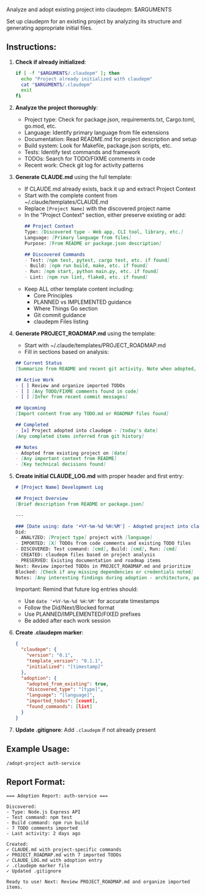 Analyze and adopt existing project into claudepm: $ARGUMENTS

Set up claudepm for an existing project by analyzing its structure and generating appropriate initial files.

## Instructions:

1. **Check if already initialized**:
   ```bash
   if [ -f "$ARGUMENTS/.claudepm" ]; then
     echo "Project already initialized with claudepm"
     cat "$ARGUMENTS/.claudepm"
     exit
   fi
   ```

2. **Analyze the project thoroughly**:
   - Project type: Check for package.json, requirements.txt, Cargo.toml, go.mod, etc.
   - Language: Identify primary language from file extensions
   - Documentation: Read README.md for project description and setup
   - Build system: Look for Makefile, package.json scripts, etc.
   - Tests: Identify test commands and framework
   - TODOs: Search for TODO/FIXME comments in code
   - Recent work: Check git log for activity patterns

3. **Generate CLAUDE.md** using the full template:
   - If CLAUDE.md already exists, back it up and extract Project Context
   - Start with the complete content from ~/.claude/templates/CLAUDE.md
   - Replace `[Project Name]` with the discovered project name
   - In the "Project Context" section, either preserve existing or add:
     ```markdown
     ## Project Context
     Type: [Discovered type - Web app, CLI tool, library, etc.]
     Language: [Primary language from files]
     Purpose: [From README or package.json description]
     
     ## Discovered Commands
     - Test: [npm test, pytest, cargo test, etc. if found]
     - Build: [npm run build, make, etc. if found]
     - Run: [npm start, python main.py, etc. if found]
     - Lint: [npm run lint, flake8, etc. if found]
     ```
   - Keep ALL other template content including:
     - Core Principles
     - PLANNED vs IMPLEMENTED guidance
     - Where Things Go section
     - Git commit guidance
     - claudepm Files listing

4. **Generate PROJECT_ROADMAP.md** using the template:
   - Start with ~/.claude/templates/PROJECT_ROADMAP.md
   - Fill in sections based on analysis:
   
   ```markdown
   ## Current Status
   [Summarize from README and recent git activity. Note when adopted, last commit date, general state]
   
   ## Active Work
   - [ ] Review and organize imported TODOs
   - [ ] [Any TODO/FIXME comments found in code]
   - [ ] [Infer from recent commit messages]
   
   ## Upcoming
   [Import content from any TODO.md or ROADMAP files found]
   
   ## Completed
   - [x] Project adopted into claudepm - [today's date]
   [Any completed items inferred from git history]
   
   ## Notes
   - Adopted from existing project on [date]
   - [Any important context from README]
   - [Key technical decisions found]
   ```

5. **Create initial CLAUDE_LOG.md** with proper header and first entry:
   ```markdown
   # [Project Name] Development Log
   
   ## Project Overview
   [Brief description from README or package.json]
   
   ---
   
   ### [Date using: date '+%Y-%m-%d %H:%M'] - Adopted project into claudepm
   Did:
   - ANALYZED: [Project type] project with [language]
   - IMPORTED: [X] TODOs from code comments and existing TODO files
   - DISCOVERED: Test command: [cmd], Build: [cmd], Run: [cmd]
   - CREATED: claudepm files based on project analysis
   - PRESERVED: Existing documentation and roadmap items
   Next: Review imported TODOs in PROJECT_ROADMAP.md and prioritize
   Blocked: [Check if any missing dependencies or credentials noted]
   Notes: [Any interesting findings during adoption - architecture, patterns, concerns]
   ```
   
   Important: Remind that future log entries should:
   - Use `date '+%Y-%m-%d %H:%M'` for accurate timestamps
   - Follow the Did/Next/Blocked format
   - Use PLANNED/IMPLEMENTED/FIXED prefixes
   - Be added after each work session

6. **Create .claudepm marker**:
   ```json
   {
     "claudepm": {
       "version": "0.1",
       "template_version": "0.1.1",
       "initialized": "[timestamp]"
     },
     "adoption": {
       "adopted_from_existing": true,
       "discovered_type": "[type]",
       "language": "[language]",
       "imported_todos": [count],
       "found_commands": [list]
     }
   }
   ```

7. **Update .gitignore**:
   Add `.claudepm` if not already present

## Example Usage:
```
/adopt-project auth-service
```

## Report Format:
```
=== Adoption Report: auth-service ===

Discovered:
- Type: Node.js Express API
- Test command: npm test
- Build command: npm run build
- 7 TODO comments imported
- Last activity: 2 days ago

Created:
✓ CLAUDE.md with project-specific commands
✓ PROJECT_ROADMAP.md with 7 imported TODOs
✓ CLAUDE_LOG.md with adoption entry
✓ .claudepm marker file
✓ Updated .gitignore

Ready to use! Next: Review PROJECT_ROADMAP.md and organize imported items.
```